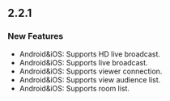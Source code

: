 ## 2.2.1
### New Features
- Android&iOS: Supports HD live broadcast.
- Android&iOS: Supports live broadcast.
- Android&iOS: Supports viewer connection.
- Android&iOS: Supports view audience list.
- Android&iOS: Supports room list.
